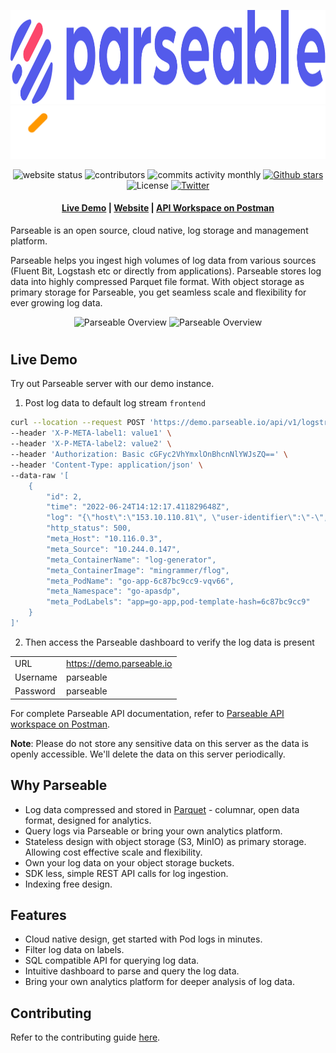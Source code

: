 <p align="center">
  <span">
    <img src="https://raw.githubusercontent.com/parseablehq/.github/main/images/logo.svg#gh-light-mode-only" alt="Parseable" width="600" height="150" />
    <img src="https://raw.githubusercontent.com/parseablehq/.github/main/images/logo-dark.png#gh-dark-mode-only" alt="Parseable" width="650"/>
  </a> 
</p>

<p align="center">
  <img src="https://img.shields.io/website?down_message=red&up_color=green&up_message=online&url=https%3A%2F%2Fwww.parseable.io" alt="website status">
  <img src="https://img.shields.io/github/contributors/parseablehq/parseable" alt="contributors">
  <img src="https://img.shields.io/github/commit-activity/m/parseablehq/parseable" alt="commits activity monthly">
  <a href="https://github.com/parseablehq/parseable/stargazers" target="_blank"><img src="https://img.shields.io/github/stars/parseablehq/parseable" alt="Github stars"></a>
  <img src="https://img.shields.io/github/license/parseablehq/parseable" alt="License">  
  <a href="https://twitter.com/parseableio" target="_blank"><img src="https://img.shields.io/twitter/follow/parseableio" alt="Twitter"></a>
</p>

<h4 align="center">
  <a href="https://demo.parseable.io" target="_blank">Live Demo</a> |
  <a href="https://www.parseable.io" target="_blank">Website</a> | 
  <a href="https://www.postman.com/parseable/workspace/parseable/overview" target="_blank">API Workspace on Postman</a>
</h4>

Parseable is an open source, cloud native, log storage and management platform. 

Parseable helps you ingest high volumes of log data from various sources (Fluent Bit, Logstash etc or directly from applications). Parseable stores log data into highly compressed Parquet file format. With object storage as primary storage for Parseable, you get seamless scale and flexibility for ever growing log data.

<p align="center">
  <img src="https://raw.githubusercontent.com/parseablehq/.github/main/images/overview.svg#gh-light-mode-only" alt="Parseable Overview" width="800" height="650" />
  <img src="https://raw.githubusercontent.com/parseablehq/.github/main/images/overview-dark.svg#gh-dark-mode-only" alt="Parseable Overview" width="800" height="650" />
</p>

<h1></h1>

## Live Demo 

Try out Parseable server with our demo instance.

1. Post log data to default log stream `frontend`

```sh
curl --location --request POST 'https://demo.parseable.io/api/v1/logstream/frontend' \
--header 'X-P-META-label1: value1' \
--header 'X-P-META-label2: value2' \
--header 'Authorization: Basic cGFyc2VhYmxlOnBhcnNlYWJsZQ==' \
--header 'Content-Type: application/json' \
--data-raw '[
    {
        "id": 2,
        "time": "2022-06-24T14:12:17.411829648Z",
        "log": "{\"host\":\"153.10.110.81\", \"user-identifier\":\"-\", \"datetime\":\"24/Jun/2022:14:12:15 +0000\", \"method\": \"DELETE\", \"request\": \"/virtual/drive\", \"protocol\":\"HTTP/2.0\", \"status\":500, \"bytes\":21969, \"referer\": \"http://www.seniordisintermediate.net/mesh/users\"}",
        "http_status": 500,
        "meta_Host": "10.116.0.3",
        "meta_Source": "10.244.0.147",
        "meta_ContainerName": "log-generator",
        "meta_ContainerImage": "mingrammer/flog",
        "meta_PodName": "go-app-6c87bc9cc9-vqv66",
        "meta_Namespace": "go-apasdp",
        "meta_PodLabels": "app=go-app,pod-template-hash=6c87bc9cc9"
    }
]'
```

2. Then access the Parseable dashboard to verify the log data is present

<table>
<tr>
    <td>URL</td>
    <td><a href="https://demo.parseable.io" target="_blank">https://demo.parseable.io</a></td>
</tr>
<tr>
    <td>Username</td>
    <td>parseable</td>
</tr>
<tr>
    <td>Password</td>
    <td>parseable</td>
</tr>
</table>

For complete Parseable API documentation, refer to [Parseable API workspace on Postman](https://www.postman.com/parseable/workspace/parseable/overview).

**Note**: Please do not store any sensitive data on this server as the data is openly accessible. We'll delete the data on this server periodically.
## Why Parseable

* Log data compressed and stored in [Parquet](https://parquet.apache.org) - columnar, open data format, designed for analytics.
* Query logs via Parseable or bring your own analytics platform.
* Stateless design with object storage (S3, MinIO) as primary storage. Allowing cost effective scale and flexibility. 
* Own your log data on your object storage buckets.
* SDK less, simple REST API calls for log ingestion.
* Indexing free design.

## Features

* Cloud native design, get started with Pod logs in minutes.
* Filter log data on labels.
* SQL compatible API for querying log data.
* Intuitive dashboard to parse and query the log data.
* Bring your own analytics platform for deeper analysis of log data.

## Contributing 

Refer to the contributing guide [here](https://www.parseable.io/docs/contributing).
